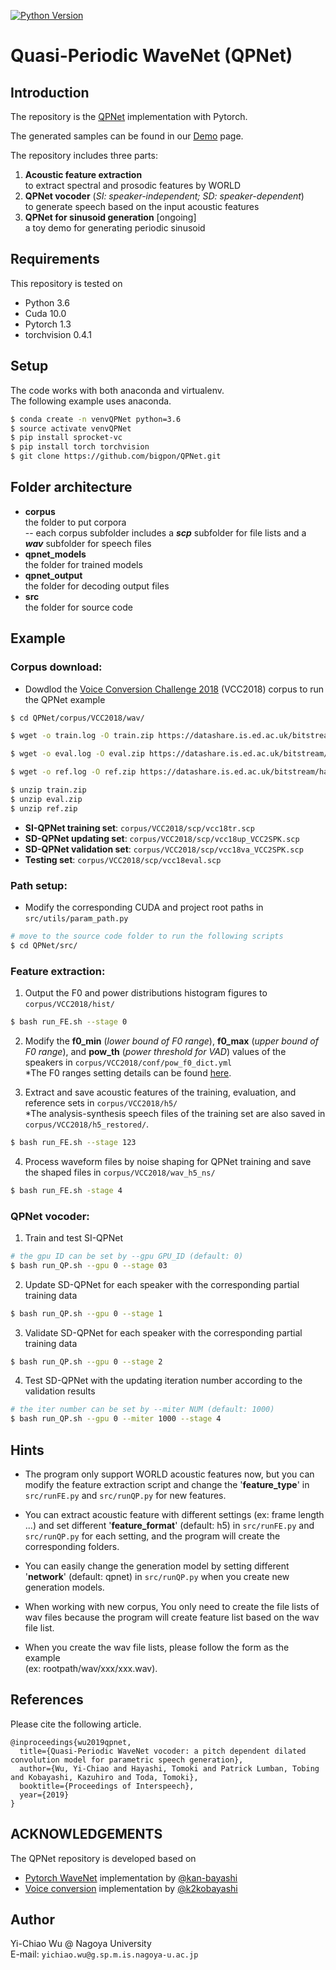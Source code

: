 [![Python Version](https://img.shields.io/badge/Python-3.5%2C%203.6-green.svg)](https://img.shields.io/badge/Python-3.5%2C%203.6-green.svg)

# Quasi-Periodic WaveNet (QPNet)

## Introduction
The repository is the [QPNet](https://arxiv.org/abs/1907.00797) implementation with Pytorch.  

The generated samples can be found in our [Demo](https://bigpon.github.io/QuasiPeriodicWaveNet_demo) page.  

The repository includes three parts:
1. **Acoustic feature extraction**  
to extract spectral and prosodic features by WORLD  
2. **QPNet vocoder** (*SI: speaker-independent; SD: speaker-dependent*)  
to generate speech based on the input acoustic features
3. **QPNet for sinusoid generation** [ongoing]  
a toy demo for generating periodic sinusoid

## Requirements
This repository is tested on
- Python 3.6
- Cuda 10.0
- Pytorch 1.3
- torchvision 0.4.1

## Setup
The code works with both anaconda and virtualenv.  
The following example uses anaconda.
```bash
$ conda create -n venvQPNet python=3.6
$ source activate venvQPNet
$ pip install sprocket-vc
$ pip install torch torchvision
$ git clone https://github.com/bigpon/QPNet.git
```

## Folder architecture
- **corpus**  
the folder to put corpora  
-- each corpus subfolder includes a ***scp*** subfolder for file lists and a ***wav*** subfolder for speech files 
- **qpnet_models**  
the folder for trained models
- **qpnet_output**  
the folder for decoding output files
- **src**  
the folder for source code

## Example

### Corpus download:
- Dowdlod the [Voice Conversion Challenge 2018](https://datashare.is.ed.ac.uk/handle/10283/3061) (VCC2018) corpus to run the QPNet example
```bash
$ cd QPNet/corpus/VCC2018/wav/

$ wget -o train.log -O train.zip https://datashare.is.ed.ac.uk/bitstream/handle/0283/3061/vcc2018_database_training.zip

$ wget -o eval.log -O eval.zip https://datashare.is.ed.ac.uk/bitstream/handle/10283/061/vcc2018_database_evaluation.zip

$ wget -o ref.log -O ref.zip https://datashare.is.ed.ac.uk/bitstream/handle/10283/061/vcc2018_database_reference.zip

$ unzip train.zip
$ unzip eval.zip
$ unzip ref.zip
```
- **SI-QPNet training set**: `corpus/VCC2018/scp/vcc18tr.scp`  
- **SD-QPNet updating set**: `corpus/VCC2018/scp/vcc18up_VCC2SPK.scp`  
- **SD-QPNet validation set**: `corpus/VCC2018/scp/vcc18va_VCC2SPK.scp`  
- **Testing  set**: `corpus/VCC2018/scp/vcc18eval.scp`  

### Path setup:
- Modify the corresponding CUDA and project root paths in `src/utils/param_path.py`
 ``` bash 
# move to the source code folder to run the following scripts
$ cd QPNet/src/
 ```  

### Feature extraction:  
1. Output the F0 and power distributions histogram figures to `corpus/VCC2018/hist/`  
 ``` bash  
$ bash run_FE.sh --stage 0
 ```  

2. Modify the **f0_min** (*lower bound of F0 range*), **f0_max** (*upper bound of F0 range*), and **pow_th** (*power threshold for VAD*) values of the speakers in `corpus/VCC2018/conf/pow_f0_dict.yml`  
*The F0 ranges setting details can be found [here](https://github.com/k2kobayashi/sprocket/blob/master/docs/vc_example.md).  

3. Extract and save acoustic features of the training, evaluation, and reference sets in `corpus/VCC2018/h5/`   
*The analysis-synthesis speech files of the training set are also saved in `corpus/VCC2018/h5_restored/`.
 ``` bash 
$ bash run_FE.sh --stage 123
 ```  

4. Process waveform files by noise shaping for QPNet training and save the shaped files in `corpus/VCC2018/wav_h5_ns/`   
 ``` bash
$ bash run_FE.sh -stage 4 
 ```

### QPNet vocoder:
1. Train and test SI-QPNet   
 ``` bash 
# the gpu ID can be set by --gpu GPU_ID (default: 0)
$ bash run_QP.sh --gpu 0 --stage 03
 ```  

2. Update SD-QPNet for each speaker with the corresponding partial training data
 ``` bash 
$ bash run_QP.sh --gpu 0 --stage 1
 ```  

3. Validate SD-QPNet for each speaker with the corresponding partial training data
 ``` bash 
$ bash run_QP.sh --gpu 0 --stage 2
 ```  

4. Test SD-QPNet with the updating iteration number according to the validation results 
 ``` bash 
# the iter number can be set by --miter NUM (default: 1000)
$ bash run_QP.sh --gpu 0 --miter 1000 --stage 4
 ```  

## Hints

- The program only support WORLD acoustic features now, but you can modify the feature extraction script and change the '**feature_type**' in `src/runFE.py` and `src/runQP.py` for new features.

- You can extract acoustic feature with different settings (ex: frame length ...) and set different '**feature_format**' (default: h5) in `src/runFE.py` and `src/runQP.py` for each setting, and the program will create the corresponding folders. 

- You can easily change the generation model by setting different '**network**' (default: qpnet) in `src/runQP.py` when you create new generation models.

- When working with new corpus, You only need to create the file lists of wav files because the program will create feature list based on the wav file list.

- When you create the wav file lists, please follow the form as the example  
(ex: rootpath/wav/xxx/xxx.wav).

## References

Please cite the following article.

```
@inproceedings{wu2019qpnet,
  title={Quasi-Periodic WaveNet vocoder: a pitch dependent dilated convolution model for parametric speech generation},
  author={Wu, Yi-Chiao and Hayashi, Tomoki and Patrick Lumban, Tobing and Kobayashi, Kazuhiro and Toda, Tomoki},
  booktitle={Proceedings of Interspeech},
  year={2019}
}
```

## ACKNOWLEDGEMENTS
The QPNet repository is developed based on 
- [Pytorch WaveNet](https://github.com/kan-bayashi/PytorchWaveNetVocoder) implementation by [@kan-bayashi](https://github.com/kan-bayashi)
- [Voice conversion](https://github.com/k2kobayashi/sprocket) implementation by [@k2kobayashi](https://github.com/k2kobayashi)

## Author
Yi-Chiao Wu @ Nagoya University  
E-mail: `yichiao.wu@g.sp.m.is.nagoya-u.ac.jp`



